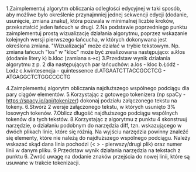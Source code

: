 1.Zaimplementuj algorytm obliczania odległości edycyjnej w taki sposób, aby możliwe było określenie przynajmniej jednej sekwencji edycji (dodanie, usunięcie, zmiana znaku), która pozwala w minimalnej liczbie kroków, przekształcić jeden łańcuch w drugi.
2.Na podstawie poprzedniego punktu zaimplementuj prostą wizualizację działania algorytmu, poprzez wskazanie kolejnych wersji pierwszego łańcucha, w których dokonywana jest określona zmiana. "Wizualizacja" może działać w trybie tekstowym. Np. zmiana łańcuch "los" w "kloc" może być zrealizowana następująco:
a.*k*los (dodanie litery k)
b.klo*c* (zamiana s->c)
3.Przedstaw wynik działania algorytmu z p. 2 dla następujących par łańcuchów:
a.los - kloc
b.Łódź - Lodz
c.kwintesencja - quintessence
d.ATGAATCTTACCGCCTCG - ATGAGGCTCTGGCCCCTG

4.Zaimplementuj algorytm obliczania najdłuższego wspólnego podciągu dla pary ciągów elementów.
5.Korzystając z gotowego tokenizera (np spaCy - https://spacy.io/api/tokenizer) dokonaj podziału załączonego tekstu na tokeny.
6.Stwórz 2 wersje załączonego tekstu, w których usunięto 3% losowych tokenów.
7.Oblicz długość najdłuższego podciągu wspólnych tokenów dla tych tekstów.
8.Korzystając z algorytmu z punktu 4 skonstruuj narzędzie, o działaniu podobnym do narzędzia diff, tzn. wskazującego w dwóch plikach linie, które się różnią. Na wyjściu narzędzia powinny znaleźć się elementy, które nie należą do najdłuższego wspólnego podciągu. Należy wskazać skąd dana linia pochodzi (< > - pierwszy/drugi plik) oraz numer linii w danym pliku.
9.Przedstaw wynik działania narzędzia na tekstach z punktu 6. Zwróć uwagę na dodanie znaków przejścia do nowej linii, które są usuwane w trakcie tokenizacji.

